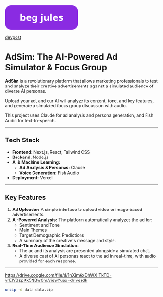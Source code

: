 [![beg jules](docs/beg_jules.svg)](https://github.com/SheepTester-forks/calhacks-2025/issues/new?template=jules_issue_template.md)

[devpost](devpost.com/software/what-s-the-best-way-to-tell-people-to-turn-off-their-hotspot)

# AdSim: The AI-Powered Ad Simulator & Focus Group

**AdSim** is a revolutionary platform that allows marketing professionals to test and analyze their creative advertisements against a simulated audience of diverse AI personas.

Upload your ad, and our AI will analyze its content, tone, and key features, and generate a simulated focus group discussion with audio.

This project uses Claude for ad analysis and persona generation, and Fish Audio for text-to-speech.

---

## Tech Stack

- **Frontend:** Next.js, React, Tailwind CSS
- **Backend:** Node.js
- **AI & Machine Learning:**
  - **Ad Analysis & Personas:** Claude
  - **Voice Generation:** Fish Audio
- **Deployment:** Vercel

---

## Key Features

1.  **Ad Uploader:** A simple interface to upload video or image-based advertisements.
2.  **AI-Powered Analysis:** The platform automatically analyzes the ad for:
    - Sentiment and Tone
    - Main Themes
    - Target Demographic Predictions
    - A summary of the creative's message and style.
3.  **Real-Time Audience Simulation:**
    - The ad and its analysis are presented alongside a simulated chat.
    - A diverse cast of AI personas react to the ad in real-time, with audio provided for each response.

---

https://drive.google.com/file/d/1nXjm6xDhWX_TkTD-vrElYGzpKk5NBw6m/view?usp=drivesdk

```sh
unzip -d data data.zip
```
